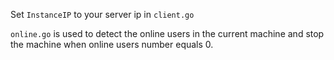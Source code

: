 Set `InstanceIP` to your server ip in `client.go`

`online.go` is used to detect the online users in the current machine and stop the machine when online users number equals 0.